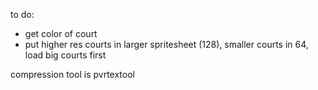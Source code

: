 to do:
 - get color of court
 - put higher res courts in larger spritesheet (128), smaller courts in 64, load big courts first


 compression tool is pvrtextool
 